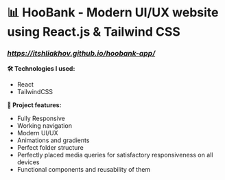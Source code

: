 
# 📊 HooBank - Modern UI/UX website using React.js & Tailwind CSS
### *https://itshliakhov.github.io/hoobank-app/*
**🛠 Technologies I used:**  
* React
* TailwindCSS


**🧰 Project features:**
* Fully Responsive
* Working navigation
* Modern UI/UX
* Animations and gradients
* Perfect folder structure
* Perfectly placed media queries for satisfactory responsiveness on all devices
* Functional components and reusability of them

 


